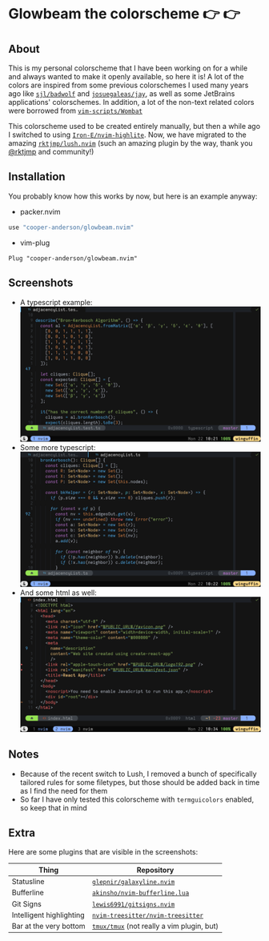 # Glowbeam the colorscheme 👉 👉

## About

This is my personal colorscheme that I have been working on for a while and
always wanted to make it openly available, so here it is! A lot of the colors
are inspired from some previous colorschemes I used many years ago like
[`sjl/badwolf`](https://github.com/sjl/badwolf) and
[`josuegaleas/jay`](https://github.com/josuegaleas/jay), as well as some
JetBrains applications' colorschemes. In addition, a lot of the non-text
related colors were borrowed from [`vim-scripts/Wombat`](https://github.com/vim-scripts/Wombat)

This colorscheme used to be created entirely manually, but then a while ago I
switched to using [`Iron-E/nvim-highlite`](https://github.com/Iron-E/nvim-highlite).
Now, we have migrated to the amazing [`rktjmp/lush.nvim`](https://github.com/rktjmp/lush.nvim)
(such an amazing plugin by the way, thank you [@rktjmp](https://github.com/rktjmp) and community!)

## Installation

You probably know how this works by now, but here is an example anyway:

- packer.nvim
```lua
use "cooper-anderson/glowbeam.nvim"
```

- vim-plug
```vim
Plug "cooper-anderson/glowbeam.nvim"
```

## Screenshots

- A typescript example:
![Image #1](./img/glowbeam1.png)
- Some more typescript:
![Image #2](./img/glowbeam2.png)
- And some html as well:
![Image #3](./img/glowbeam3.png)

## Notes

- Because of the recent switch to Lush, I removed a bunch of specifically
		tailored rules for some filetypes, but those should be added back in time
		as I find the need for them
- So far I have only tested this colorscheme with `termguicolors` enabled, so
		keep that in mind

## Extra

Here are some plugins that are visible in the screenshots:

 Thing     | Repository
-----------|------------
Statusline | [`glepnir/galaxyline.nvim`](https://github.com/glepnir/galaxyline.nvim)
Bufferline | [`akinsho/nvim-bufferline.lua`](https://github.com/akinsho/nvim-bufferline.lua)
Git Signs  | [`lewis6991/gitsigns.nvim`](https://github.com/lewis6991/gitsigns.nvim)
Intelligent highlighting | [`nvim-treesitter/nvim-treesitter`](https://github.com/nvim-treesitter/nvim-treesitter)
Bar at the very bottom | [`tmux/tmux`](https://github.com/tmux/tmux) (not really a vim plugin, but)

